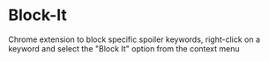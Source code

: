 # Block-It
Chrome extension to block specific spoiler keywords, right-click on a keyword and select the "Block It" option from the context menu
